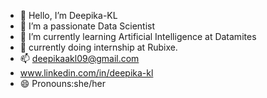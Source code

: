 - 👋 Hello, I’m Deepika-KL
- 👀 I’m a passionate Data Scientist
- 🌱 I’m currently learning Artificial Intelligence at Datamites
- 💞️ currently doing internship at Rubixe.
- 📫 deepikaakl09@gmail.com
- www.linkedin.com/in/deepika-kl
- 😄 Pronouns:she/her
